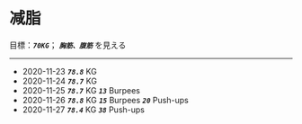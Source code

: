 # 减脂

目標：***`70KG`***； ***`胸筋、腹筋`*** を見える 

---

* 2020-11-23  ***`78.8`*** KG
* 2020-11-24  ***`78.7`*** KG
* 2020-11-25  ***`78.7`*** KG  ***`13`*** Burpees
* 2020-11-26  ***`78.8`*** KG  ***`15`*** Burpees  ***`20`*** Push-ups
* 2020-11-27  ***`78.4`*** KG ***`38`*** Push-ups